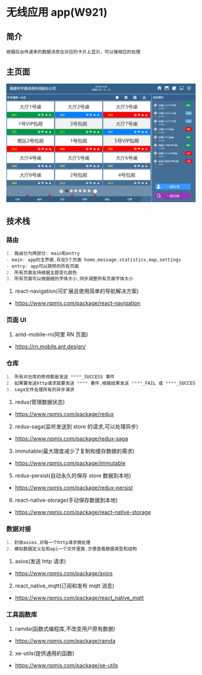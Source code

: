 # 无线应用 app(W921)

## 简介

`根据后台传递来的数据消息在对应的卡片上显示，可以做相应的处理`

## 主页面

![Image text](../assets/images/app/main_screen.png)

## 技术栈

### 路由

```javascript
1. 路由分为两部分: main和entry
- main: app的主界面,存在5个页面 home,message,statistics,map,settings
- entry: app可以跳转的所有页面
2. 所有页面支持根据主题变化颜色
3. 所有页面可以根据根的字体大小,同步调整所有页面字体大小
```

1. react-navigation(可扩展且使用简单的导航解决方案)

- https://www.npmjs.com/package/react-navigation

### 页面 UI

1. antd-mobile-rn(阿里 RN 页面)

- https://rn.mobile.ant.design/

### 仓库

```javascript
1. 所有对仓库的修改都是发送 ****_SUCCESS 事件
2. 如果要发送http请求就要发送 **** 事件,根据结果发送 ****_FAIL 或 ****_SUCCESS 事件
3. saga文件处理所有的异步请求
```

1. redux(管理数据状态)

- https://www.npmjs.com/package/redux

2. redux-saga(监听发送到 store 的请求,可以处理异步)

- https://www.npmjs.com/package/redux-saga

3. immutable(最大限度减少了复制和缓存数据的需求)

- https://www.npmjs.com/package/immutable

5. redux-persist(自动永久的保存 store 数据到本地)

- https://www.npmjs.com/package/redux-persist

6. react-native-storage(手动保存数据到本地)

- https://www.npmjs.com/package/react-native-storage

### 数据对接

```javascript
1. 封装axios,对每一个http请求做处理
2. 模拟数据定义在和api一个文件里面,方便查看数据类型和结构
```

1. axios(发送 http 请求)

- https://www.npmjs.com/package/axios

2. react_native_mqtt(订阅和发布 mqtt 消息)

- https://www.npmjs.com/package/react_native_mqtt

### 工具函数库

1. ramda(函数式编程库,不改变用户原有数据)

- https://www.npmjs.com/package/ramda

2. xe-utils(提供通用的函数)

- https://www.npmjs.com/package/xe-utils
